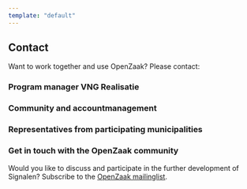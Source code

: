 ```yaml
---
template: "default"
---
```


## Contact

Want to work together and use OpenZaak? Please contact:

### Program manager VNG Realisatie



### Community and accountmanagement



### Representatives from participating municipalities



### Get in touch with the OpenZaak community

Would you like to discuss and participate in the further development of Signalen? Subscribe to the [OpenZaak mailinglist](https://lists.publiccode.net/mailman/postorius/lists/openzaak-discuss.lists.publiccode.net/).
